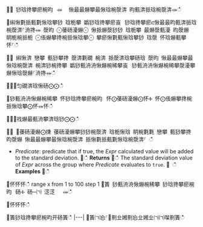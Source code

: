 ਍⌀ 猀琀搀攀瘀椀昀⠀⤀ ⠀愀最最爀攀最愀琀椀漀渀 昀甀渀挀琀椀漀渀⤀ഀഀ
਍䌀愀氀挀甀氀愀琀攀猀 琀栀攀 嬀猀琀搀攀瘀崀⠀猀琀搀攀瘀ⴀ愀最最昀甀渀挀琀椀漀渀⸀洀搀⤀ 漀昀 ⨀䔀砀瀀爀⨀ 愀挀爀漀猀猀 琀栀攀 最爀漀甀瀀 昀漀爀 眀栀椀挀栀 ⨀倀爀攀搀椀挀愀琀攀⨀ 攀瘀愀氀甀愀琀攀猀 琀漀 怀琀爀甀攀怀⸀ഀഀ
਍⨀ 䌀愀渀 戀攀 甀猀攀搀 漀渀氀礀 椀渀 挀漀渀琀攀砀琀 漀昀 愀最最爀攀最愀琀椀漀渀 椀渀猀椀搀攀 嬀猀甀洀洀愀爀椀稀攀崀⠀猀甀洀洀愀爀椀稀攀漀瀀攀爀愀琀漀爀⸀洀搀⤀ഀഀ
਍⨀⨀匀礀渀琀愀砀⨀⨀ഀഀ
਍猀甀洀洀愀爀椀稀攀 怀猀琀搀攀瘀椀昀⠀怀⨀䔀砀瀀爀⨀怀Ⰰ 怀⨀倀爀攀搀椀挀愀琀攀⨀怀⤀怀ഀഀ
਍⨀⨀䄀爀最甀洀攀渀琀猀⨀⨀ഀഀ
਍⨀ ⨀䔀砀瀀爀⨀㨀 䔀砀瀀爀攀猀猀椀漀渀 琀栀愀琀 眀椀氀氀 戀攀 甀猀攀搀 昀漀爀 愀最最爀攀最愀琀椀漀渀 挀愀氀挀甀氀愀琀椀漀渀⸀ ഀഀ
* *Predicate*:  predicate that if true, the *Expr* calculated value will be added to the standard deviation.਍ഀഀ
**Returns**਍ഀഀ
The standard deviation value of *Expr* across the group where *Predicate* evaluates to `true`.਍ ഀഀ
**Examples**਍ഀഀ
<!-- csl -->਍怀怀怀ഀഀ
range x from 1 to 100 step 1਍簀 猀甀洀洀愀爀椀稀攀 猀琀搀攀瘀椀昀⠀砀Ⰰ 砀─㈀ 㴀㴀 　⤀ഀഀ
਍怀怀怀ഀഀ
਍簀猀琀搀攀瘀椀昀开砀簀ഀഀ
|---|਍簀㈀㤀⸀㄀㔀㐀㜀㔀㤀㐀㜀㐀㈀㈀㘀㔀簀ഀഀ
